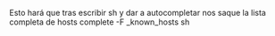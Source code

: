 Esto hará que tras escribir sh y dar a autocompletar nos saque la lista completa de hosts
complete -F _known_hosts sh
